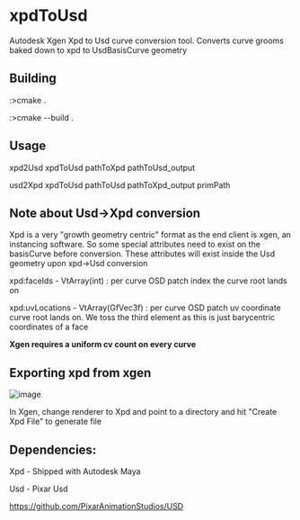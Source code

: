 # xpdToUsd
Autodesk Xgen Xpd to Usd curve conversion tool. Converts curve grooms baked down to xpd to UsdBasisCurve geometry

## Building

:>cmake .

:>cmake --build .

## Usage

xpd2Usd
xpdToUsd pathToXpd pathToUsd_output

usd2Xpd
xpdToUsd pathToUsd pathToXpd_output primPath

## Note about Usd->Xpd conversion
Xpd is a very "growth geometry centric" format as the end client is xgen, an instancing software. So some special attributes need to exist on the basisCurve before conversion. These attributes will exist inside the Usd geometry upon xpd->Usd conversion

xpd:faceIds - VtArray(int) : per curve OSD patch index the curve root lands on
  
xpd:uvLocations - VtArray(GfVec3f) : per curve OSD patch uv coordinate curve root lands on. We toss the third element as this is just barycentric coordinates of a face

**Xgen requires a uniform cv count on every curve**

## Exporting xpd from xgen

![image](https://user-images.githubusercontent.com/83418742/188806885-3a791561-4cd7-420c-a48e-25ca00f5f447.png)

In Xgen, change renderer to Xpd and point to a directory and hit "Create Xpd File" to generate file

## Dependencies:

Xpd - Shipped with Autodesk Maya

Usd - Pixar Usd

https://github.com/PixarAnimationStudios/USD


